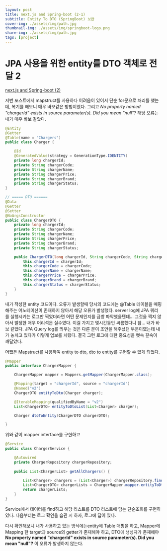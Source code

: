 ```yaml
---
layout: post
title: next.js and Spring-boot (2-1)
subtitle: Entity To DTO (SpringBoot) 보완
cover-img: ./assets/img/path.jpg
thumbnail-img: ./assets/img/springboot-logo.png
share-img: ./assets/img/path.jpg
tags: [project]
---
```


# JPA 사용을 위한 entity를 DTO 객체로 전달 2

[next.js and Spring-boot (2)](https://sytp93.github.io/2023-09-17-third/)

저번 포스트에서 mapstruct를 사용하다 어려움이 있어서 단순 for문으로 처리를 했는데, 복기를 해보니 매우 바보같은 방법이였다.
그리고 _No property named "chargerId" exists in source parameter(s). Did you mean "null"?_ 
해당 오류는 내가 매우 바보 같았다. 

```java
@Entity
@Getter
@Table(name = "Chargers")
public class Charger {

    @Id
    @GeneratedValue(strategy = GenerationType.IDENTITY)
    private long chargerId;
    private String chargerCode;
    private String chargerName;
    private String chargerPrice;
    private String chargerBrand;
    private String chargerStatus;
}

// ===== DTO ======
@Data
@Getter
@Setter
@NoArgsConstructor
public class ChargerDTO {
    private long chargerId;
    private String chargerCode;
    private String chargerName;
    private String chargerPrice;
    private String chargerBrand;
    private String chargerStatus;

    public ChargerDTO(long chargerId, String chargerCode, String chargerName, String chargerPrice, String chargerBrand, String chargerStatus) {
        this.chargerId = chargerId;
        this.chargerCode = chargerCode;
        this.chargerName = chargerName;
        this.chargerPrice = chargerPrice;
        this.chargerBrand = chargerBrand;
        this.chargerStatus = chargerStatus;
    }
}

```
내가 작성한 entity 코드이다. 오류가 발생할때 당시의 코드에는 @Table 테이블을 매핑해주는 어노테이션이 존재하지 않아서 해당 오류가 발생했다.
server log에 JPA 쿼리를 실행시키는 로그만 찍었더라면 어떤 문제인지를 금방 파악했을텐데... 그것을 찍지 않아서 발생한 매우 어리석은 실수였다. 
이걸 가지고 몇시간동안 씨름했다니 참... 내가 바보 같았다.
JPA Query log를 띄우는 것은 다른 분이 조언을 해주셨던 부분이였는데 내가 놓치고 있다가 이렇게 업보를 치렀다.
결국 그런 로그에 대한 중요성을 뼛속 깊숙이 깨달았다.

어쨌든 Mapstruct를 사용하여 entity to dto, dto to entity를 구현할 수 있게 되었다.

```java
@Mapper
public interface ChargerMapper {

    ChargerMapper mapper = Mappers.getMapper(ChargerMapper.class);

    @Mapping(target = "chargerId", source = "chargerId")
    @Named("v2")
    ChargerDTO entityToDto(Charger charger);

    @IterableMapping(qualifiedByName = "v2")
    List<ChargerDTO> entityToDtoList(List<Charger> charger);

    Charger dtoToEntity(ChargerDTO chargerDTO);

}
```

위와 같이 mapper interface를 구현하고

```java
@Service
public class ChargerService {

    @Autowired
    private ChargerRepository chargerRepository;
    
    public List<ChargerList> getAllChargers() {

        List<Charger> chargers = (List<Charger>) chargerRepository.findAll();
        List<ChargerDTO> chargerLists = ChargerMapper.mapper.entityToDtoList(chargers);
        return chargerLists;
    }
}
```

Service에서 데이터를 find하고 해당 리스트를 DTO 리스트에 담는 단순조회를 구현하였다.
다음부터는 로그 확인을 습관 시 하자, 로그에 답이 있다.

다시 확인해보니 내가 사용하고 있는 방식에는entity에 Table 매핑을 하고, Mapper에 Mapping 한 target과 source의 getter가 존재해야 하고, DTO에 생성자가 존재해야 
__**No property named "chargerId" exists in source parameter(s). Did you mean "null"?**__ 
이 오류가 발생하지 않는다. 

